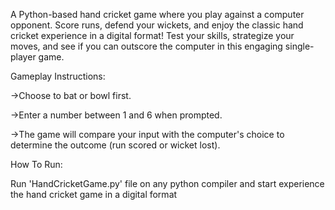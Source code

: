 A Python-based hand cricket game where you play against a computer opponent. Score runs, defend your wickets, and enjoy the classic hand cricket experience in a digital format! Test your skills, strategize your moves, and see if you can outscore the computer in this engaging single-player game.


Gameplay Instructions:

->Choose to bat or bowl first.

->Enter a number between 1 and 6 when prompted.

->The game will compare your input with the computer's choice to determine the outcome (run scored or wicket lost).


How To Run:

Run 'HandCricketGame.py' file on any python compiler and start experience the hand cricket game in a digital format 

